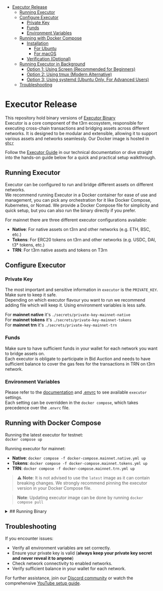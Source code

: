 - [Executor Release](#executor-release)
  - [Running Executor](#running-executor)
  - [Configure Executor](#configure-executor)
    - [Private Key](#private-key)
    - [Funds](#funds)
    - [Environment Variables](#environment-variables)
  - [Running with Docker Compose](#running-with-docker-compose)
    - [Installation](#installation)
      - [For Ubuntu](#for-ubuntu)
      - [For macOS](#for-macos)
    - [Verification (Optional)](#verification-optional)
  - [Running Executor in Background](#running-executor-in-background)
    - [Option 1: Using Screen (Recommended for Beginners)](#option-1-using-screen-recommended-for-beginners)
    - [Option 2: Using tmux (Modern Alternative)](#option-2-using-tmux-modern-alternative)
    - [Option 3: Using systemd (Ubuntu Only, For Advanced Users)](#option-3-using-systemd-ubuntu-only-for-advanced-users)
  - [Troubleshooting](#troubleshooting)


# Executor Release

This repository hold binary versions of [Executor Binary](https://github.com/t3rn/executor-release/releases/)  
Executor is a core component of the t3rn ecosystem, responsible for executing cross-chain transactions and bridging assets across different networks. It is designed to be modular and extensible, allowing it to support various assets and networks seamlessly.
Our Docker image is hosted in [`ghcr`](https://github.com/t3rn/t3rn/pkgs/container/executor)

Follow the [Executor Guide](https://docs.t3rn.io/executor/executor-overview) in our technical documentation or dive straight into the hands-on guide below for a quick and practical setup walkthrough.

## Running Executor

Executor can be configured to run and bridge different assets on different networks.  
We recommend running Executor in a Docker container for ease of use and management, you can pick any orchestration for it like Docker Compose, Kubernetes, or Nomad.
We provide a Docker Compose file for simplicity and quick setup, but you can also run the binary directly if you prefer.

For mainnet there are three different executor configurations available:
- **Native**: For native assets on t3rn and other networks (e.g. ETH, BSC, etc.)
- **Tokens**: For ERC20 tokens on t3rn and other networks (e.g. USDC, DAI, t3* tokens, etc.)
- **TRN**: For t3rn native assets and tokens on T3rn

## Configure Executor

### Private Key

The most important and sensitive information in `executor` is the `PRIVATE_KEY`. Make sure to keep it safe.  
Depending on which executor flavour you want to run we recommend adding file which will keep it. Using environment variables is less safe.

For **mainnet native** it's `./secrets/private-key-mainnet-native`  
For **mainnet tokens** it's `./secrets/private-key-mainnet-tokens`  
For **mainnet trn** it's `./secrets/private-key-mainnet-trn`

### Funds

Make sure to have sufficient funds in your wallet for each network you want to bridge assets on.  
Each executor is obligate to participate in Bid Auction and needs to have sufficient balance to cover the gas fees for the transactions in TRN on t3rn network.

### Environment Variables

Please refer to the [documentation](https://docs.t3rn.io) and [.envrc](./.envrc) to see available `executor` settings.  
Each setting can be overridden in the `docker compose`, which takes precedence over the `.envrc` file.

## Running with Docker Compose

Running the latest executor for testnet:  
`docker compose up`

Running executor for mainnet:
- **Native**: `docker compose -f docker-compose.mainnet.native.yml up`
- **Tokens**: `docker compose -f docker-compose.mainnet.tokens.yml up`
- **TRN**: `docker compose -f docker-compose.mainnet.trn.yml up`

> ⚠️ **Note**: It is not advised to use the `latest` image as it can contain breaking changes. We strongly recommend pinning the executor version in your Docker Compose file.

> **Note**: Updating executor image can be done by running `docker compose pull`

<details>
<summary>## Running Binary</summary>

Once all configurations are set, start the executor:

```bash
./executor
```

### Installation

#### For Ubuntu
```bash
mkdir t3rn && cd t3rn

# Download latest release
curl -s https://api.github.com/repos/t3rn/executor-release/releases/latest | \
grep -Po '"tag_name": "\K.*?(?=")' | \
xargs -I {} wget https://github.com/t3rn/executor-release/releases/download/{}/executor-linux-{}.tar.gz

# Extract the archive (will automatically use the downloaded version)
tar -xzf executor-linux-*.tar.gz

# Navigate to the executor binary location
cd executor/executor/bin
```

#### For macOS
```bash
mkdir t3rn && cd t3rn

# Download latest release
curl -s https://api.github.com/repos/t3rn/executor-release/releases/latest | \
grep -o '"tag_name": "[^"]*' | \
cut -d'"' -f4 | \
xargs -I {} curl -LO https://github.com/t3rn/executor-release/releases/download/{}/executor-macos-{}.tar.gz

# Extract the archive (will automatically use the downloaded version)
tar -xzf executor-macos-*.tar.gz

# Navigate to the executor binary location
cd executor/executor/bin
```

### Verification (Optional)

To verify the executor is running correctly:
1. Check the terminal output for any error messages.
1. Monitor the logs using the configured log level.
1. Verify network connections to enabled networks.

## Running Executor in Background

### Option 1: Using Screen (Recommended for Beginners)
Screen allows you to run the executor in the background and detach/reattach to the session:

```bash
# Install screen (Ubuntu)
sudo apt-get install screen

# Create and start a new screen session
screen -S t3rn-executor

# To detach: Press Ctrl + A, then D
# To reattach: screen -r t3rn-executor
```

### Option 2: Using tmux (Modern Alternative)
tmux is a modern terminal multiplexer with similar functionality to screen:

```bash
# Install tmux (Ubuntu)
sudo apt-get install tmux

# Create and start a new session
tmux new -s t3rn-executor

# To detach: Press Ctrl + B, then D
# To reattach: tmux attach -t t3rn-executor
```

### Option 3: Using systemd (Ubuntu Only, For Advanced Users)
For a permanent solution that starts automatically on boot, you can create a systemd service. Contact your system administrator or refer to systemd documentation for setup.

</details>

## Troubleshooting

If you encounter issues:  
- Verify all environment variables are set correctly.  
- Ensure your private key is valid (**always keep your private key secret and never reveal it to anyone**)  
- Check network connectivity to enabled networks.  
- Verify sufficient balance in your wallet for each network.  

For further assistance, join our [Discord community](https://discord.com/invite/S5kHFQTtp6) or watch the comprehensive [YouTube setup guide](https://youtu.be/KYFWwV6ZkLY).  
